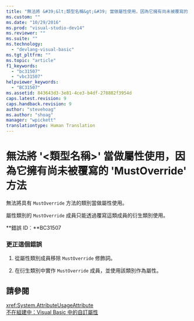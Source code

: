 ```yaml
---
title: "無法將 &#39;&lt;類型名稱&gt;&#39; 當做屬性使用，因為它擁有尚未被覆寫的 &#39;MustOverride&#39; 方法 | Microsoft Docs"
ms.custom: ""
ms.date: "10/29/2016"
ms.prod: "visual-studio-dev14"
ms.reviewer: ""
ms.suite: ""
ms.technology: 
  - "devlang-visual-basic"
ms.tgt_pltfrm: ""
ms.topic: "article"
f1_keywords: 
  - "bc31507"
  - "vbc31507"
helpviewer_keywords: 
  - "BC31507"
ms.assetid: 843643d3-3e81-4ce3-b4df-278882f3954d
caps.latest.revision: 9
caps.handback.revision: 9
author: "stevehoag"
ms.author: "shoag"
manager: "wpickett"
translationtype: Human Translation
---
```

# 無法將 &#39;&lt;類型名稱&gt;&#39; 當做屬性使用，因為它擁有尚未被覆寫的 &#39;MustOverride&#39; 方法
無法將具有 `MustOverride` 方法的類別當做屬性使用。  
  
 屬性類別的 `MustOverride` 成員只能透過覆寫這類成員的衍生類別使用。  
  
 **錯誤 ID︰**BC31507  
  
### 更正這個錯誤  
  
1.  從屬性類別成員移除 `MustOverride` 修飾詞。  
  
2.  在衍生類別中實作 `MustOverride` 成員，並使用該類別作為屬性。  
  
## 請參閱  
 <xref:System.AttributeUsageAttribute>   
 [不在組建中：Visual Basic 中的自訂屬性](http://msdn.microsoft.com/zh-tw/d72d8a5c-8f64-4614-b15b-cad66845d047)